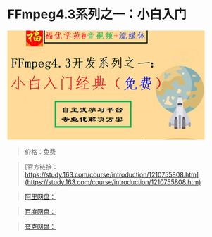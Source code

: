 # FFmpeg4.3系列之一：小白入门

![img](../../../assets/study163/free/12469d4b904d4136939010abd7691623.png)

> 价格：免费

> [官方链接：https://study.163.com/course/introduction/1210755808.htm](https://study.163.com/course/introduction/1210755808.htm)

> [阿里网盘：]()

> [百度网盘：]()

> [夸克网盘：]()
